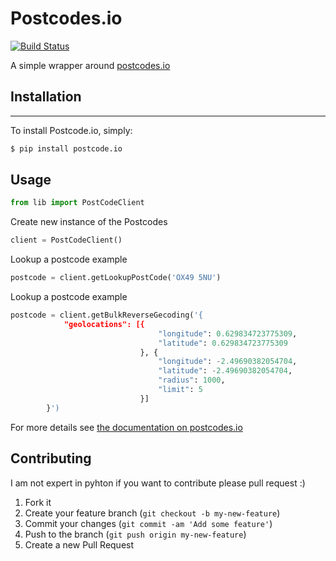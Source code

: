 # Postcodes.io
[![Build Status](https://travis-ci.org/previousdeveloper/PythonPostcodesWrapper.svg)](https://travis-ci.org/previousdeveloper/PythonPostcodesWrapper)

A simple wrapper around [postcodes.io](http://postcodes.io/)


## Installation
------------

To install Postcode.io, simply:

```python
$ pip install postcode.io
```
    
## Usage

```python
from lib import PostCodeClient
```

Create new instance of the Postcodes

```python
client = PostCodeClient()
```

Lookup a postcode example
```python
postcode = client.getLookupPostCode('OX49 5NU')
```

Lookup a postcode example
```python
postcode = client.getBulkReverseGecoding('{
            "geolocations": [{
                                 "longitude": 0.629834723775309,
                                 "latitude": 0.629834723775309
                             }, {
                                 "longitude": -2.49690382054704,
                                 "latitude": -2.49690382054704,
                                 "radius": 1000,
                                 "limit": 5
                             }]
        }')
```


For more details see [the documentation on postcodes.io](http://postcodes.io/docs)
## Contributing

I am not expert in pyhton if you want to contribute please pull request :)



1. Fork it
2. Create your feature branch (`git checkout -b my-new-feature`)
3. Commit your changes (`git commit -am 'Add some feature'`)
4. Push to the branch (`git push origin my-new-feature`)
5. Create a new Pull Request

